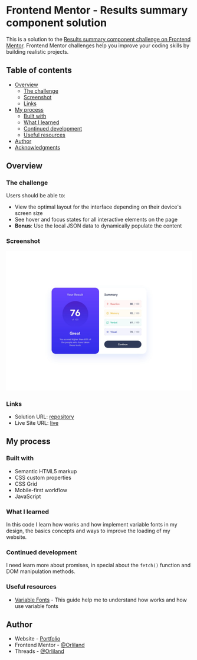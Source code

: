 # Frontend Mentor - Results summary component solution

This is a solution to the [Results summary component challenge on Frontend Mentor](https://www.frontendmentor.io/challenges/results-summary-component-CE_K6s0maV). Frontend Mentor challenges help you improve your coding skills by building realistic projects.

## Table of contents

- [Overview](#overview)
  - [The challenge](#the-challenge)
  - [Screenshot](#screenshot)
  - [Links](#links)
- [My process](#my-process)
  - [Built with](#built-with)
  - [What I learned](#what-i-learned)
  - [Continued development](#continued-development)
  - [Useful resources](#useful-resources)
- [Author](#author)
- [Acknowledgments](#acknowledgments)

## Overview

### The challenge

Users should be able to:

- View the optimal layout for the interface depending on their device's screen size
- See hover and focus states for all interactive elements on the page
- **Bonus**: Use the local JSON data to dynamically populate the content

### Screenshot

![Desktop view](./design/desktop-design.jpg)

### Links

- Solution URL: [repository](https://github.com/Orliland/results-summary-component)
- Live Site URL: [live](https://orliland.github.io/results-summary-component)

## My process

### Built with

- Semantic HTML5 markup
- CSS custom properties
- CSS Grid
- Mobile-first workflow
- JavaScript

### What I learned

In this code I learn how works and how implement variable fonts in my design, the basics concepts and ways to improve the loading of my website.

### Continued development

I need learn more about promises, in special about the `fetch()` function and DOM manipulation methods.

### Useful resources

- [Variable Fonts](https://web.dev/articles/variable-fonts#variable_fonts_in_css) - This guide help me to understand how works and how use variable fonts

## Author

- Website - [Portfolio](https://www.orli.land)
- Frontend Mentor - [@Orliland](https://www.frontendmentor.io/profile/orliland)
- Threads - [@Orliland](https://www.threads.net/orliland)
